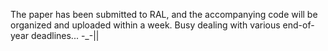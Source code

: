 The paper has been submitted to RAL, and the accompanying code will be organized and uploaded within a week.
Busy dealing with various end-of-year deadlines... -_-||
